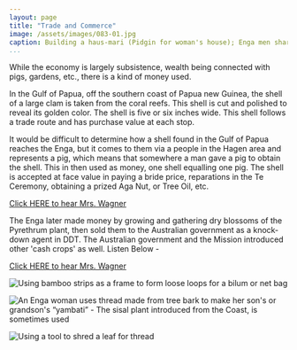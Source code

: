 ```yaml
---
layout: page
title: "Trade and Commerce"
image: /assets/images/083-01.jpg
caption: Building a haus-mari (Pidgin for woman's house); Enga men sharpening the stakes to be pounded into the ground
...
```




While the economy is largely subsistence, wealth being connected with
pigs, gardens, etc., there is a kind of money used.

In the Gulf of Papua, off the southern coast of Papua new Guinea, the
shell of a large clam is taken from the coral reefs. This shell is cut and
polished to reveal its golden color. The shell is five or six inches wide.
This shell follows a trade route and has purchase value at each stop.

It would be difficult to determine how a shell found in the Gulf of Papua
reaches the Enga, but it comes to them via a people in the Hagen area
and represents a pig, which means that somewhere a man gave a pig to
obtain the shell. This in then used as money, one shell equalling one pig.
The shell is accepted at face value in paying a bride price, reparations in
the Te Ceremony, obtaining a prized Aga Nut, or Tree Oil, etc.

[Click HERE to hear Mrs. Wagner](audio/082-001.mp3)

The Enga later made money by growing and gathering dry blossoms of
the Pyrethrum plant, then sold them to the Australian government as a
knock-down agent in DDT.   The Australian government and the Mission
introduced other 'cash crops' as well.   Listen Below -

[Click HERE to hear Mrs. Wagner](audio/082-002.mp3)


![Using bamboo strips as a frame to form loose loops for a bilum or net bag](/assets/images/083-02.jpg)

![An Enga woman uses thread made from tree bark to make her son's or grandson's “yambati” - The sisal plant introduced from the Coast, is sometimes used](/assets/images/083-03.jpg)

![Using a tool to shred a leaf for thread](/assets/images/083-04.jpg)


